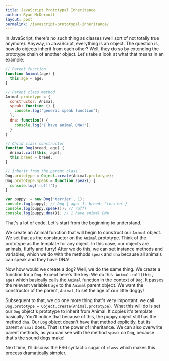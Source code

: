 ```yaml
---
title: JavaScript Prototypal Inheritance
author: Ryan McDermott
layout: post
permalink: /javascript-prototypal-inheritance/
---
```

In JavaScript, there's no such thing as classes (well sort of not totally true anymore). Anyway, in JavaScript, everything is an object. The question is, how do objects inherit from each other? Well, they do so by extending the prototype chain of another object. Let's take a look at what that means in an example:

```js
// Parent function
function Animal(age) {
  this.age = age;
}

// Parent class method
Animal.prototype = {
  constructor: Animal,
  speak: function () {
    console.log('generic speak function');
  },
  dna: function() {
    console.log('I have animal DNA!');
  }
}

// Child class constructor
function Dog(breed, age) {
  Animal.call(this, age);
  this.breed = breed;
}

// Inherit from the parent class
Dog.prototype = Object.create(Animal.prototype);
Dog.prototype.speak = function speak() {
  console.log('ruff!');
}

var puppy  = new Dog('terrier', 1);
console.log(puppy); // Dog { age: 1, breed: 'terrier'}
console.log(puppy.speak()); // ruff!
console.log(puppy.dna()); // I have animal DNA
```

That's a lot of code. Let's start from the beginning to understand.

We create an Animal function that will begin to construct our `Animal` object. We set that as the constructor on the `Animal` prototype. Think of the prototype as the template for any object. In this case, our objects are animals, fluffy and furry! After we do this, we can set instance methods and variables, which we do with the methods `speak` and `dna` because all animals can speak and they have DNA!

Now how would we create a dog? Well, we do the same thing. We create a function for a `Dog`. Except here's the key: We do this: `Animal.call(this, age)` which basically calls the `Animal` function in the context of `Dog`. It passes the relevant variables `age` to the `Animal` parent object. We want the constructor of the parent, `Animal`, to set the age of our little doggy!

Subsequent to that, we do one more thing that's very important: we call `Dog.prototype = Object.create(Animal.prototype)`. What this will do is set our `Dog` object's prototype to inherit from Animal. It copies it's template basically. You'll notice that because of this, the puppy object still has the method `dna`. Our `Dog` object doesn't have that method explicitly, but its parent `Animal` does. That is the power of inheritance. We can also overwrite parent methods, as you can see with the method `speak` on `Dog`, because that's the sound dogs make!

Next time, I'll discuss the ES6 syntactic sugar of `class` which makes this process dramatically simpler.
